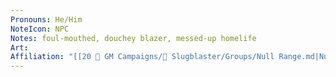 ```yaml
---
Pronouns: He/Him
NoteIcon: NPC
Notes: foul-mouthed, douchey blazer, messed-up homelife
Art: 
Affiliation: "[[20 🌟 GM Campaigns/🐌 Slugblaster/Groups/Null Range.md|Null Range]]"
---
```

